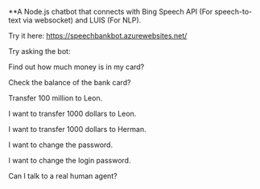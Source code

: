 **A Node.js chatbot that connects with Bing Speech API (For speech-to-text via websocket) and LUIS (For NLP).

Try it here: https://speechbankbot.azurewebsites.net/

Try asking the bot:

Find out how much money is in my card?

Check the balance of the bank card?

Transfer 100 million to Leon.

I want to transfer 1000 dollars to Leon. 

I want to transfer 1000 dollars to Herman.

I want to change the password. 

I want to change the login password.

Can I talk to a real human agent?
